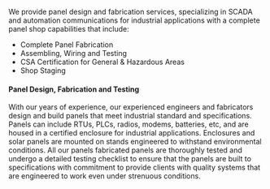 We provide panel design and fabrication services, specializing in SCADA and automation communications for industrial applications with a complete panel shop capabilities that include:
  * Complete Panel Fabrication
  * Assembling, Wiring and Testing
  * CSA Certification for General & Hazardous Areas
  * Shop Staging

#### Panel Design, Fabrication and Testing
With our years of experience, our experienced engineers and fabricators design and build panels that meet industrial standard and specifications.
Panels can include RTUs, PLCs, radios, modems, batteries, etc, and are housed in a certified enclosure for industrial applications. Enclosures and solar panels are mounted on stands engineered to withstand environmental conditions.
All our panels fabricated panels are thoroughly tested and undergo a detailed testing checklist to ensure that the panels are built to specifications with commitment to provide clients with quality systems that are engineered to work even under strenuous conditions.